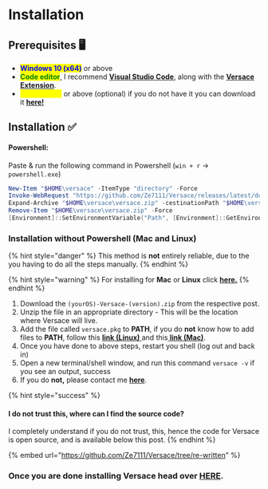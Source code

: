 # Installation

## Prerequisites 🖥️

* <mark style="color:blue;">**Windows 10 (x64)**</mark> or above
* <mark style="color:green;">**Code editor**</mark>, I recommend [**Visual Studio Code**](https://code.visualstudio.com/download), along with the [**Versace Extension**](https://marketplace.visualstudio.com/items?itemName=ZE7111.Versace). &#x20;
* <mark style="color:yellow;">Python 3.6.0</mark> or above (optional) if you do not have it you can download it [**here!**](https://www.python.org/downloads/release/python-3110/)

## Installation ✅

#### **Powershell:**&#x20;

Paste & run the following command in Powershell (`win + r` -> `powershell.exe`)

```powershell
New-Item "$HOME\versace" -ItemType "directory" -Force
Invoke-WebRequest "https://github.com/Ze7111/Versace/releases/latest/download/Windows-Versace-4.0.0rw.zip" -OutFile "$HOME\versace\versace.zip"
Expand-Archive "$HOME\versace\versace.zip" -cestinationPath "$HOME\versace" -Force
Remove-Item "$HOME\versace\versace.zip" -Force
[Environment]::SetEnvironmentVariable("Path", [Environment]::GetEnvironmentVariable("Path", "User") + ";$HOME\versace\Windows-Versace-4.0.0rw", "User")
```

### Installation without Powershell (Mac and Linux)

{% hint style="danger" %}
This method is **not** entirely reliable, due to the you having to do all the steps manually.
{% endhint %}

{% hint style="warning" %}
For installing for **Mac** or **Linux** click [**here.**](https://github.com/Ze7111/Versace/releases/latest)
{% endhint %}

1. Download the `(yourOS)-Versace-(version).zip` from the respective post.
2. Unzip the file in an appropriate directory - This will be the location where Versace will live.
3. Add the file called `versace.pkg` to **PATH**, if you do **not** know how to add files to **PATH**, follow this [**link (Linux)** ](https://linuxize.com/post/how-to-add-directory-to-path-in-linux/)and this[ **link (Mac)**](https://osxdaily.com/2014/08/14/add-new-path-to-path-command-line/).
4. Once you have done to above steps, restart you shell (log out and back in)
5. Open a new terminal/shell window, and run this command `versace -v` if you see an output, success
6. If you do **not,** please contact me [**here**](../ISSUES.md).

{% hint style="success" %}
#### I do not trust this, where can I find the source code?

I completely understand if you do not trust, this, hence the code for Versace is open source, and is available below this post.
{% endhint %}

{% embed url="https://github.com/Ze7111/Versace/tree/re-written" %}

### Once you are done installing Versace head over [HERE](../basics/basic-rules-to-know-in-versace.md).
